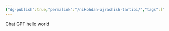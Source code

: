 ```yaml
---
{"dg-publish":true,"permalink":"/nikohdan-ajrashish-tartibi/","tags":["gardenEntry"]}
---
```


Chat GPT hello world



